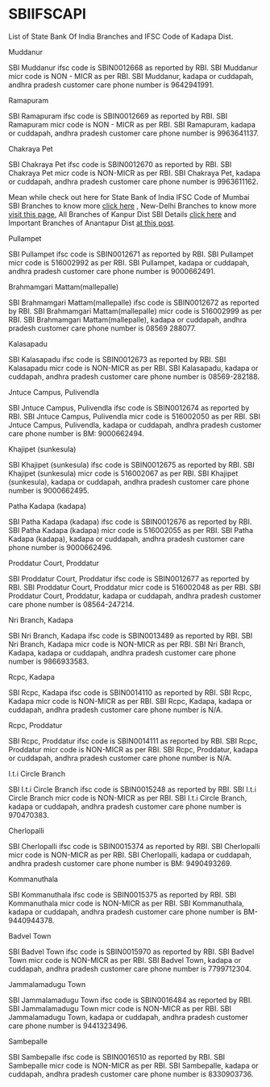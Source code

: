 SBIIFSCAPI
==========
List of State Bank Of India Branches and IFSC Code of Kadapa Dist.

Muddanur

SBI Muddanur ifsc code is SBIN0012668 as reported by RBI. SBI Muddanur micr code is NON - MICR as per RBI. SBI Muddanur, kadapa or cuddapah, andhra pradesh customer care phone number is 9642941991.

Ramapuram

SBI Ramapuram ifsc code is SBIN0012669 as reported by RBI. SBI Ramapuram micr code is NON - MICR as per RBI. SBI Ramapuram, kadapa or cuddapah, andhra pradesh customer care phone number is 9963641137.

Chakraya Pet

SBI Chakraya Pet ifsc code is SBIN0012670 as reported by RBI. SBI Chakraya Pet micr code is NON-MICR as per RBI. SBI Chakraya Pet, kadapa or cuddapah, andhra pradesh customer care phone number is 9963611162.

Mean while check out here for State Bank of India IFSC Code of Mumbai SBI Branches to know more <a href="http://sbiifsccodemp.blogdetik.com/2014/10/26/top-15-sbi-branches-in-mumbai-with-ifsc-codes/">click here</a> , New-Delhi Branches to know more <a href="http://sbiifsccodeap.heck.in/sbi-new-delhi-ifsc-codes-kasturba-gandhi.xhtml">visit this page</a>, All Branches of Kanpur Dist SBI Details <a href="http://sbi-ifsc-code-up.page4.me/_blog/2014/09/14/sbi-ifsc-codes-of-kanpur-dehat/">click here</a> and Important Branches of Anantapur Dist <a href="http://www.ifsccodesbi.portfoliobox.me/sbi-ifsc-codes-anantapur-continued">at this post</a>.

Pullampet

SBI Pullampet ifsc code is SBIN0012671 as reported by RBI. SBI Pullampet micr code is 516002992 as per RBI. SBI Pullampet, kadapa or cuddapah, andhra pradesh customer care phone number is 9000662491.

Brahmamgari Mattam(mallepalle)

SBI Brahmamgari Mattam(mallepalle) ifsc code is SBIN0012672 as reported by RBI. SBI Brahmamgari Mattam(mallepalle) micr code is 516002999 as per RBI. SBI Brahmamgari Mattam(mallepalle), kadapa or cuddapah, andhra pradesh customer care phone number is 08569 288077.

Kalasapadu

SBI Kalasapadu ifsc code is SBIN0012673 as reported by RBI. SBI Kalasapadu micr code is NON-MICR as per RBI. SBI Kalasapadu, kadapa or cuddapah, andhra pradesh customer care phone number is 08569-282188.

Jntuce Campus, Pulivendla

SBI Jntuce Campus, Pulivendla ifsc code is SBIN0012674 as reported by RBI. SBI Jntuce Campus, Pulivendla micr code is 516002050 as per RBI. SBI Jntuce Campus, Pulivendla, kadapa or cuddapah, andhra pradesh customer care phone number is BM: 9000662494.

Khajipet (sunkesula)

SBI Khajipet (sunkesula) ifsc code is SBIN0012675 as reported by RBI. SBI Khajipet (sunkesula) micr code is 516002067 as per RBI. SBI Khajipet (sunkesula), kadapa or cuddapah, andhra pradesh customer care phone number is 9000662495.

Patha Kadapa (kadapa)

SBI Patha Kadapa (kadapa) ifsc code is SBIN0012676 as reported by RBI. SBI Patha Kadapa (kadapa) micr code is 516002055 as per RBI. SBI Patha Kadapa (kadapa), kadapa or cuddapah, andhra pradesh customer care phone number is 9000662496.

Proddatur Court, Proddatur

SBI Proddatur Court, Proddatur ifsc code is SBIN0012677 as reported by RBI. SBI Proddatur Court, Proddatur micr code is 516002048 as per RBI. SBI Proddatur Court, Proddatur, kadapa or cuddapah, andhra pradesh customer care phone number is 08564-247214.

Nri Branch, Kadapa

SBI Nri Branch, Kadapa ifsc code is SBIN0013489 as reported by RBI. SBI Nri Branch, Kadapa micr code is NON-MICR as per RBI. SBI Nri Branch, Kadapa, kadapa or cuddapah, andhra pradesh customer care phone number is 9866933583.

Rcpc, Kadapa

SBI Rcpc, Kadapa ifsc code is SBIN0014110 as reported by RBI. SBI Rcpc, Kadapa micr code is NON-MICR as per RBI. SBI Rcpc, Kadapa, kadapa or cuddapah, andhra pradesh customer care phone number is N/A.

Rcpc, Proddatur

SBI Rcpc, Proddatur ifsc code is SBIN0014111 as reported by RBI. SBI Rcpc, Proddatur micr code is NON-MICR as per RBI. SBI Rcpc, Proddatur, kadapa or cuddapah, andhra pradesh customer care phone number is N/A.

I.t.i Circle Branch

SBI I.t.i Circle Branch ifsc code is SBIN0015248 as reported by RBI. SBI I.t.i Circle Branch micr code is NON-MICR as per RBI. SBI I.t.i Circle Branch, kadapa or cuddapah, andhra pradesh customer care phone number is 970470383.

Cherlopalli

SBI Cherlopalli ifsc code is SBIN0015374 as reported by RBI. SBI Cherlopalli micr code is NON-MICR as per RBI. SBI Cherlopalli, kadapa or cuddapah, andhra pradesh customer care phone number is BM: 9490493269.

Kommanuthala

SBI Kommanuthala ifsc code is SBIN0015375 as reported by RBI. SBI Kommanuthala micr code is NON-MICR as per RBI. SBI Kommanuthala, kadapa or cuddapah, andhra pradesh customer care phone number is BM- 9440944378.

Badvel Town

SBI Badvel Town ifsc code is SBIN0015970 as reported by RBI. SBI Badvel Town micr code is NON-MICR as per RBI. SBI Badvel Town, kadapa or cuddapah, andhra pradesh customer care phone number is 7799712304.

Jammalamadugu Town

SBI Jammalamadugu Town ifsc code is SBIN0016484 as reported by RBI. SBI Jammalamadugu Town micr code is NON-MICR as per RBI. SBI Jammalamadugu Town, kadapa or cuddapah, andhra pradesh customer care phone number is 9441323496.

Sambepalle

SBI Sambepalle ifsc code is SBIN0016510 as reported by RBI. SBI Sambepalle micr code is NON-MICR as per RBI. SBI Sambepalle, kadapa or cuddapah, andhra pradesh customer care phone number is 8330903736.
